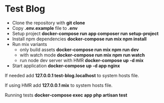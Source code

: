 # Test Blog


- Clone the repository with __git clone__
- Copy __.env.example__ file to __.env__
- Setup project __docker-compose run app composer run setup-project__
- Install npm dependencies __docker-compose run mix npm install__
- Run mix variants
    - only build assets __docker-compose run mix npm run dev__
    - with watch mode __docker-compose run mix npm run watch__
    - run node dev server with HMR __docker-compose up -d mix__
- Start application __docker-compose up -d app nginx__


If needed add __127.0.0.1 test-blog.localhost__ to system hosts file.

If using HMR add __127.0.0.1 mix__ to system hosts file.

Running tests __docker-compose exec app php artisan test__
